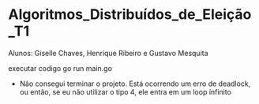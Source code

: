 # Algoritmos_Distribuídos_de_Eleição_T1

Alunos: Giselle Chaves, Henrique Ribeiro e Gustavo Mesquita

executar codigo go run main.go

- Não consegui terminar o projeto. Está ocorrendo um erro de deadlock, ou então, se eu não utilizar o tipo 4, ele entra em um loop infinito
